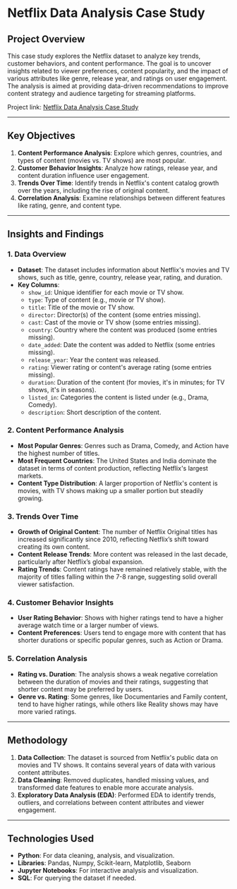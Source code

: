 # Netflix Data Analysis Case Study

## Project Overview
This case study explores the Netflix dataset to analyze key trends, customer behaviors, and content performance. The goal is to uncover insights related to viewer preferences, content popularity, and the impact of various attributes like genre, release year, and ratings on user engagement. The analysis is aimed at providing data-driven recommendations to improve content strategy and audience targeting for streaming platforms.

Project link: [Netflix Data Analysis Case Study](https://github.com/DurgaPrasadsampatirao/Netflix-Data-Analysis-Recommendations-.git)

---

## Key Objectives
1. **Content Performance Analysis**: Explore which genres, countries, and types of content (movies vs. TV shows) are most popular.
2. **Customer Behavior Insights**: Analyze how ratings, release year, and content duration influence user engagement.
3. **Trends Over Time**: Identify trends in Netflix's content catalog growth over the years, including the rise of original content.
4. **Correlation Analysis**: Examine relationships between different features like rating, genre, and content type.

---

## Insights and Findings

### 1. Data Overview
- **Dataset**: The dataset includes information about Netflix's movies and TV shows, such as title, genre, country, release year, rating, and duration.
- **Key Columns**:
  - `show_id`: Unique identifier for each movie or TV show.
  - `type`: Type of content (e.g., movie or TV show).
  - `title`: Title of the movie or TV show.
  - `director`: Director(s) of the content (some entries missing).
  - `cast`: Cast of the movie or TV show (some entries missing).
  - `country`: Country where the content was produced (some entries missing).
  - `date_added`: Date the content was added to Netflix (some entries missing).
  - `release_year`: Year the content was released.
  - `rating`: Viewer rating or content's average rating (some entries missing).
  - `duration`: Duration of the content (for movies, it's in minutes; for TV shows, it's in seasons).
  - `listed_in`: Categories the content is listed under (e.g., Drama, Comedy).
  - `description`: Short description of the content.

### 2. Content Performance Analysis
- **Most Popular Genres**: Genres such as Drama, Comedy, and Action have the highest number of titles.
- **Most Frequent Countries**: The United States and India dominate the dataset in terms of content production, reflecting Netflix's largest markets.
- **Content Type Distribution**: A larger proportion of Netflix's content is movies, with TV shows making up a smaller portion but steadily growing.

### 3. Trends Over Time
- **Growth of Original Content**: The number of Netflix Original titles has increased significantly since 2010, reflecting Netflix’s shift toward creating its own content.
- **Content Release Trends**: More content was released in the last decade, particularly after Netflix’s global expansion.
- **Rating Trends**: Content ratings have remained relatively stable, with the majority of titles falling within the 7-8 range, suggesting solid overall viewer satisfaction.

### 4. Customer Behavior Insights
- **User Rating Behavior**: Shows with higher ratings tend to have a higher average watch time or a larger number of views.
- **Content Preferences**: Users tend to engage more with content that has shorter durations or specific popular genres, such as Action or Drama.

### 5. Correlation Analysis
- **Rating vs. Duration**: The analysis shows a weak negative correlation between the duration of movies and their ratings, suggesting that shorter content may be preferred by users.
- **Genre vs. Rating**: Some genres, like Documentaries and Family content, tend to have higher ratings, while others like Reality shows may have more varied ratings.

---

## Methodology
1. **Data Collection**: The dataset is sourced from Netflix's public data on movies and TV shows. It contains several years of data with various content attributes.
2. **Data Cleaning**: Removed duplicates, handled missing values, and transformed date features to enable more accurate analysis.
3. **Exploratory Data Analysis (EDA)**: Performed EDA to identify trends, outliers, and correlations between content attributes and viewer engagement.

---

## Technologies Used
- **Python**: For data cleaning, analysis, and visualization.
- **Libraries**: Pandas, Numpy, Scikit-learn, Matplotlib, Seaborn
- **Jupyter Notebooks**: For interactive analysis and visualization.
- **SQL**: For querying the dataset if needed.

